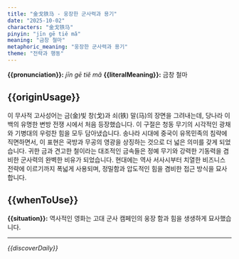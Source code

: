 ```yaml
---
title: "金戈铁马 - 웅장한 군사력과 용기"
date: "2025-10-02"
characters: "金戈铁马"
pinyin: "jīn gē tiě mǎ"
meaning: "금창 철마"
metaphoric_meaning: "웅장한 군사력과 용기"
theme: "전략과 행동"
---
```


**{{pronunciation}}:** *jīn gē tiě mǎ*
**{{literalMeaning}}:** 금창 철마

## {{originUsage}}

이 무사적 고사성어는 금(金)빛 창(戈)과 쇠(铁) 말(马)의 장면을 그려내는데, 당나라 이백의 유명한 변방 전쟁 시에서 처음 등장했습니다. 이 구절은 청동 무기의 시각적인 광채와 기병대의 우렁찬 힘을 모두 담아냈습니다. 송나라 시대에 중국이 유목민족의 침략에 직면하면서, 이 표현은 국방과 무공의 영광을 상징하는 것으로 더 넓은 의미를 갖게 되었습니다. 귀한 금과 견고한 철이라는 대조적인 금속들은 정예 무기와 강력한 기동력을 겸비한 군사력의 완벽한 비유가 되었습니다. 현대에는 역사 서사시부터 치열한 비즈니스 전략에 이르기까지 폭넓게 사용되며, 정밀함과 압도적인 힘을 겸비한 접근 방식을 묘사합니다.

## {{whenToUse}}

**{{situation}}:** 역사적인 영화는 고대 군사 캠페인의 웅장 함과 힘을 생생하게 묘사했습니다.

---

*{{discoverDaily}}*
